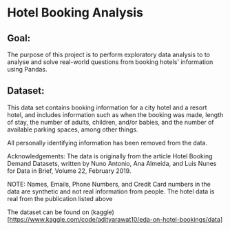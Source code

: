 # Hotel Booking Analysis
## Goal:
The purpose of this project is to perform exploratory data analysis to to analyse and solve real-world questions from booking hotels' information using Pandas.
## Dataset:
This data set contains booking information for a city hotel and a resort hotel, and includes information such as when the booking was made, length of stay, the number of adults, children, and/or babies, and the number of available parking spaces, among other things.

All personally identifying information has been removed from the data.

Acknowledgements: The data is originally from the article Hotel Booking Demand Datasets, written by Nuno Antonio, Ana Almeida, and Luis Nunes for Data in Brief, Volume 22, February 2019.

NOTE: Names, Emails, Phone Numbers, and Credit Card numbers in the data are synthetic and not real information from people. The hotel data is real from the publication listed above

The dataset can be found on (kaggle)[https://www.kaggle.com/code/adityarawat10/eda-on-hotel-bookings/data]
